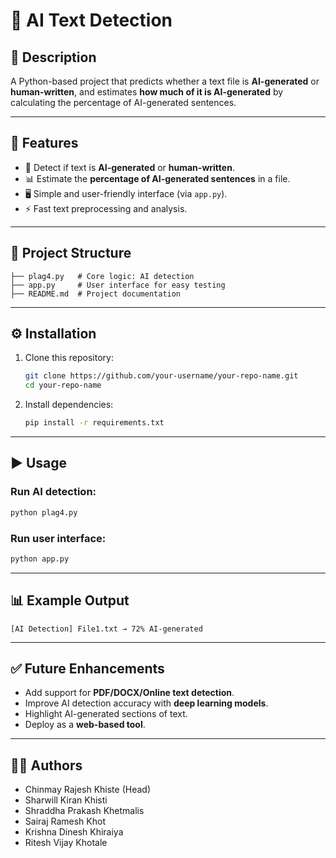 # 🤖 AI Text Detection

## 📌 Description
A Python-based project that predicts whether a text file is **AI-generated** or **human-written**, and estimates **how much of it is AI-generated** by calculating the percentage of AI-generated sentences.

---

## 🚀 Features
- 📝 Detect if text is **AI-generated** or **human-written**.
- 📊 Estimate the **percentage of AI-generated sentences** in a file.
- 🖥️ Simple and user-friendly interface (via `app.py`).
- ⚡ Fast text preprocessing and analysis.

---

## 📂 Project Structure
```
├── plag4.py   # Core logic: AI detection
├── app.py     # User interface for easy testing
├── README.md  # Project documentation
```

---

## ⚙️ Installation
1. Clone this repository:
   ```bash
   git clone https://github.com/your-username/your-repo-name.git
   cd your-repo-name
   ```
2. Install dependencies:
   ```bash
   pip install -r requirements.txt
   ```

---

## ▶️ Usage
### Run AI detection:
```bash
python plag4.py
```

### Run user interface:
```bash
python app.py
```

---

## 📊 Example Output
```text
[AI Detection] File1.txt → 72% AI-generated
```

---

## ✅ Future Enhancements
- Add support for **PDF/DOCX/Online text detection**.
- Improve AI detection accuracy with **deep learning models**.
- Highlight AI-generated sections of text.
- Deploy as a **web-based tool**.

---

## 👨‍💻 Authors
- Chinmay Rajesh Khiste (Head)
- Sharwill Kiran Khisti
- Shraddha Prakash Khetmalis
- Sairaj Ramesh Khot
- Krishna Dinesh Khiraiya
- Ritesh Vijay Khotale
